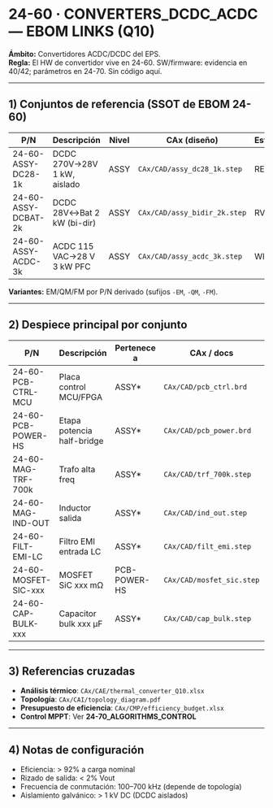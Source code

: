 # 24-60 · CONVERTERS_DCDC_ACDC — EBOM LINKS (Q10)

**Ámbito:** Convertidores ACDC/DCDC del EPS.  
**Regla:** El HW de convertidor vive en 24-60. SW/firmware: evidencia en 40/42; parámetros en 24-70. Sin código aquí.

---

## 1) Conjuntos de referencia (SSOT de EBOM 24-60)
| P/N                | Descripción                                | Nivel | CAx (diseño)                         | Estado |
|--------------------|--------------------------------------------|-------|--------------------------------------|--------|
| 24-60-ASSY-DC28-1k | DCDC 270V→28V 1 kW, aislado                | ASSY  | `CAx/CAD/assy_dc28_1k.step`          | REL    |
| 24-60-ASSY-DCBAT-2k| DCDC 28V↔Bat 2 kW (bi-dir)                 | ASSY  | `CAx/CAD/assy_bidir_2k.step`         | RVW    |
| 24-60-ASSY-ACDC-3k | ACDC 115 VAC→28 V 3 kW PFC                 | ASSY  | `CAx/CAD/assy_acdc_3k.step`          | WIP    |

**Variantes:** EM/QM/FM por P/N derivado (sufijos `-EM`, `-QM`, `-FM`).

---

## 2) Despiece principal por conjunto
| P/N                     | Descripción                              | Pertenece a             | CAx / docs                          | Nota |
|-------------------------|------------------------------------------|-------------------------|-------------------------------------|------|
| 24-60-PCB-CTRL-MCU      | Placa control MCU/FPGA                   | ASSY*                   | `CAx/CAD/pcb_ctrl.brd`              | FW evid. en 42/40 |
| 24-60-PCB-POWER-HS      | Etapa potencia half-bridge               | ASSY*                   | `CAx/CAD/pcb_power.brd`             | Derating CMP     |
| 24-60-MAG-TRF-700k      | Trafo alta freq                          | ASSY*                   | `CAx/CAD/trf_700k.step`             | Hipótesis CAE    |
| 24-60-MAG-IND-OUT       | Inductor salida                          | ASSY*                   | `CAx/CAD/ind_out.step`              | Saturación CAE   |
| 24-60-FILT-EMI-LC       | Filtro EMI entrada LC                    | ASSY*                   | `CAx/CAD/filt_emi.step`             | EMC compliance   |
| 24-60-MOSFET-SIC-xxx    | MOSFET SiC xxx mΩ                        | PCB-POWER-HS            | `CAx/CAD/mosfet_sic.step`           | Tj max 150°C     |
| 24-60-CAP-BULK-xxx      | Capacitor bulk xxx µF                    | ASSY*                   | `CAx/CAD/cap_bulk.step`             | ESR, ripple      |

---

## 3) Referencias cruzadas
- **Análisis térmico**: `CAx/CAE/thermal_converter_Q10.xlsx`
- **Topología**: `CAx/CAI/topology_diagram.pdf`
- **Presupuesto de eficiencia**: `CAx/CMP/efficiency_budget.xlsx`
- **Control MPPT**: Ver **24-70_ALGORITHMS_CONTROL**

---

## 4) Notas de configuración
- Eficiencia: > 92% a carga nominal
- Rizado de salida: < 2% Vout
- Frecuencia de conmutación: 100–700 kHz (depende de topología)
- Aislamiento galvánico: > 1 kV DC (DCDC aislados)
